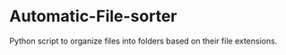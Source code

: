 # Automatic-File-sorter
Python script to organize files into folders based on their file extensions.
